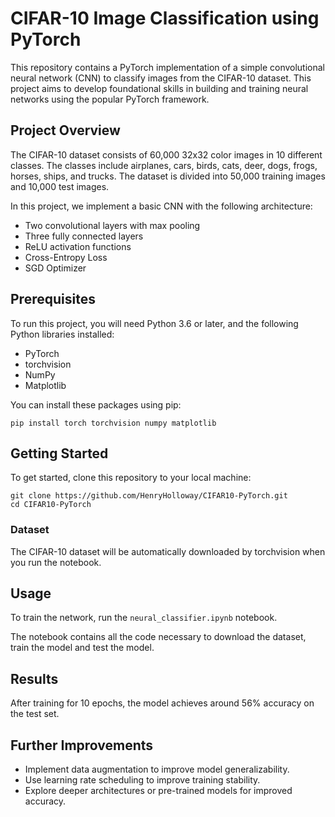# CIFAR-10 Image Classification using PyTorch

This repository contains a PyTorch implementation of a simple convolutional neural network (CNN) to classify images from the CIFAR-10 dataset. This project aims to develop foundational skills in building and training neural networks using the popular PyTorch framework.

## Project Overview

The CIFAR-10 dataset consists of 60,000 32x32 color images in 10 different classes. The classes include airplanes, cars, birds, cats, deer, dogs, frogs, horses, ships, and trucks. The dataset is divided into 50,000 training images and 10,000 test images. 

In this project, we implement a basic CNN with the following architecture:
- Two convolutional layers with max pooling
- Three fully connected layers
- ReLU activation functions
- Cross-Entropy Loss
- SGD Optimizer

## Prerequisites

To run this project, you will need Python 3.6 or later, and the following Python libraries installed:
- PyTorch
- torchvision
- NumPy
- Matplotlib

You can install these packages using pip:

```
pip install torch torchvision numpy matplotlib
```

## Getting Started

To get started, clone this repository to your local machine:

```
git clone https://github.com/HenryHolloway/CIFAR10-PyTorch.git
cd CIFAR10-PyTorch
```

### Dataset

The CIFAR-10 dataset will be automatically downloaded by torchvision when you run the notebook.

## Usage

To train the network, run the `neural_classifier.ipynb` notebook.

The notebook contains all the code necessary to download the dataset, train the model and test the model.

## Results

After training for 10 epochs, the model achieves around 56% accuracy on the test set.

## Further Improvements

- Implement data augmentation to improve model generalizability.
- Use learning rate scheduling to improve training stability.
- Explore deeper architectures or pre-trained models for improved accuracy.
